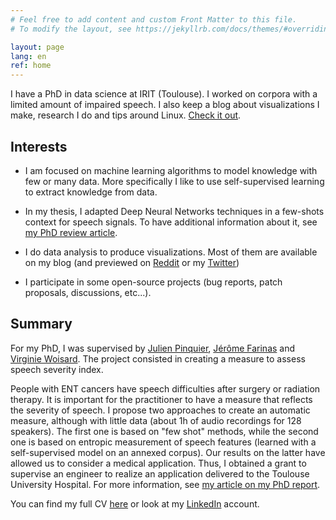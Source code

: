 ```yaml
---
# Feel free to add content and custom Front Matter to this file.
# To modify the layout, see https://jekyllrb.com/docs/themes/#overriding-theme-defaults

layout: page
lang: en
ref: home
---
```


I have a PhD in data science at IRIT (Toulouse).
I worked on corpora with a limited amount of impaired speech.
I also keep a blog about visualizations I make, research I do and tips around Linux. [Check it out](blog).

## Interests

* I am focused on machine learning algorithms to model knowledge with few or many data.
More specifically I like to use self-supervised learning to extract knowledge from data.

* In my thesis, I adapted Deep Neural Networks techniques in a few-shots context for speech signals.
To have additional information about it, see [my PhD review article](/blog/phd/2022/10/30/my-phd-experience.html).

* I do data analysis to produce visualizations. Most of them are available on my blog (and previewed on [Reddit](https://www.reddit.com/user/vroger11) or my [Twitter](https://twitter.com/vroger11))

* I participate in some open-source projects (bug reports, patch proposals, discussions, etc...).

## Summary

For my PhD, I was supervised by [Julien Pinquier](https://www.irit.fr/~Julien.Pinquier/index_en.php), [Jérôme Farinas](https://www.irit.fr/~Jerome.Farinas) and [Virginie Woisard](https://octogone.univ-tlse2.fr/accueil/membres/virginie-woisard--183287.kjsp).
The project consisted in creating a measure to assess speech severity index.

People with ENT cancers have speech difficulties after surgery or radiation therapy. It is important for the practitioner to have a measure that reflects the severity of speech. I propose two approaches to create an automatic measure, although with little data (about 1h of audio recordings for 128 speakers). The first one is based on "few shot" methods, while the second one is based on entropic measurement of speech features (learned with a self-supervised model on an annexed corpus). Our results on the latter have allowed us to consider a medical application.
Thus, I obtained a grant to supervise an engineer to realize an application delivered to the Toulouse University Hospital.
For more information, see [my article on my PhD report](/blog/phd/2022/10/30/my-phd-experience.html).

You can find my full CV [here](/assets/cv/cv_en.pdf) or look at my [LinkedIn](https://www.linkedin.com/in/vroger11/) account.
